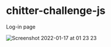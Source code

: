 # chitter-challenge-js


Log-in page

![Screenshot 2022-01-17 at 01 23 23](https://user-images.githubusercontent.com/90918377/149686996-55c3a67d-a566-4974-be42-29035c781cb9.png)
